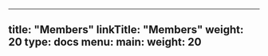 
---
title: "Members"
linkTitle: "Members"
weight: 20
type: docs
menu:
  main:
    weight: 20
---



